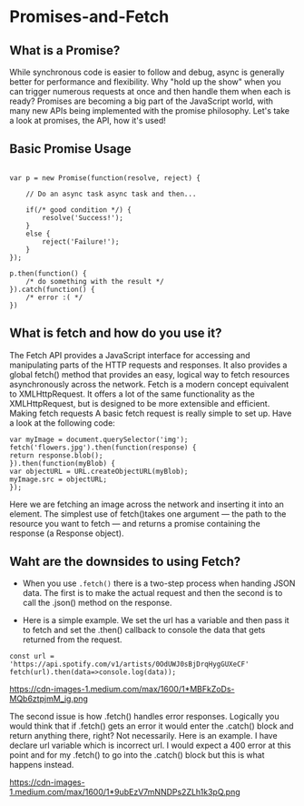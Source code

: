 # Promises-and-Fetch


## What is a Promise?

While synchronous code is easier to follow and debug, async is generally better for performance and flexibility. Why "hold up the show" when you can trigger numerous requests at once and then handle them when each is ready? Promises are becoming a big part of the JavaScript world, with many new APIs being implemented with the promise philosophy. Let's take a look at promises, the API, how it's used!

## Basic Promise Usage

```

var p = new Promise(function(resolve, reject) {

    // Do an async task async task and then...

    if(/* good condition */) {
        resolve('Success!');
    }
    else {
        reject('Failure!');
    }
});

p.then(function() { 
    /* do something with the result */
}).catch(function() {
    /* error :( */
})

```


## What is fetch and how do you use it?

The Fetch API provides a JavaScript interface for accessing and manipulating parts of the HTTP requests and responses. It also provides a global fetch() method that provides an easy, logical way to fetch resources asynchronously across the network.
Fetch is a modern concept equivalent to XMLHttpRequest. It offers a lot of the same functionality as the XMLHttpRequest, but is designed to be more extensible and efficient.
Making fetch requests
A basic fetch request is really simple to set up. Have a look at the following code:

```
var myImage = document.querySelector('img');
fetch('flowers.jpg').then(function(response) {
return response.blob();
}).then(function(myBlob) {
var objectURL = URL.createObjectURL(myBlob);
myImage.src = objectURL;
});

```
Here we are fetching an image across the network and inserting it into an <img> element. The simplest use of fetch()takes one argument — the path to the resource you want to fetch — and returns a promise containing the response (a Response object).


## Waht are the downsides to using Fetch?

* When you use ```.fetch()``` there is a two-step process when handing JSON data.
The first is to make the actual request and then the second is to call the .json() method
on the response.


* Here is a simple example. We set the url has a variable and then pass it to fetch and set the .then() callback to console the data that gets returned from the request.

```
const url = 'https://api.spotify.com/v1/artists/0OdUWJ0sBjDrqHygGUXeCF'
fetch(url).then(data=>console.log(data));

```
https://cdn-images-1.medium.com/max/1600/1*MBFkZoDs-MQb6ztpjmM_ig.png

The second issue is how .fetch() handles error responses. Logically you would think that if .fetch() gets an error it would enter the .catch() block and return anything there, right? Not necessarily. Here is an example.
I have declare url variable which is incorrect url. I would expect a 400 error at this point and for my .fetch() to go into the .catch() block but this is what happens instead.

https://cdn-images-1.medium.com/max/1600/1*9ubEzV7mNNDPs2ZLh1k3pQ.png
